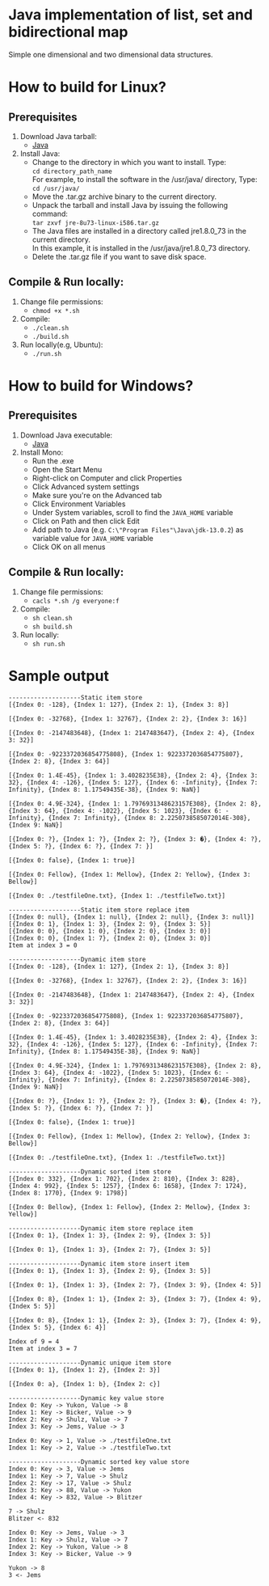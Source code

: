 # Java implementation of list, set and bidirectional map
Simple one dimensional and two dimensional data structures.

# How to build for Linux?
## Prerequisites
1. Download Java tarball:
    - [Java](https://www.java.com/en/download/manual.jsp "Java download page")
1. Install Java:
    - Change to the directory in which you want to install. Type:  
     `cd directory_path_name`  
      For example, to install the software in the /usr/java/ directory, Type:  
     `cd /usr/java/`  
    - Move the .tar.gz archive binary to the current directory.
    - Unpack the tarball and install Java by issuing the following command:  
     `tar zxvf jre-8u73-linux-i586.tar.gz`
    - The Java files are installed in a directory called jre1.8.0_73 in the current directory.  
      In this example, it is installed in the /usr/java/jre1.8.0_73 directory.
    - Delete the .tar.gz file if you want to save disk space.
## Compile & Run locally:
1. Change file permissions:
    - `chmod +x *.sh`
2. Compile:
    - `./clean.sh`
    - `./build.sh`
3. Run locally(e.g, Ubuntu):
    - `./run.sh`

# How to build for Windows?
## Prerequisites
1. Download Java executable:
    - [Java](https://www.java.com/en/download/manual.jsp "Java download page")
2. Install Mono:
    - Run the .exe
    - Open the Start Menu
    - Right-click on Computer and click Properties
    - Click Advanced system settings
    - Make sure you're on the Advanced tab
    - Click Environment Variables
    - Under System variables, scroll to find the `JAVA_HOME` variable
    - Click on Path and then click Edit
    - Add path to Java (e.g. `C:\"Program Files"\Java\jdk-13.0.2`) as variable value for `JAVA_HOME` variable
    - Click OK on all menus
## Compile & Run locally:
1. Change file permissions:
    - `cacls *.sh /g everyone:f`
2. Compile:
    - `sh clean.sh`
    - `sh build.sh`
3. Run locally:
    - `sh run.sh`

# Sample output
```
--------------------Static item store
[{Index 0: -128}, {Index 1: 127}, {Index 2: 1}, {Index 3: 8}]

[{Index 0: -32768}, {Index 1: 32767}, {Index 2: 2}, {Index 3: 16}]

[{Index 0: -2147483648}, {Index 1: 2147483647}, {Index 2: 4}, {Index 3: 32}]

[{Index 0: -9223372036854775808}, {Index 1: 9223372036854775807}, {Index 2: 8}, {Index 3: 64}]

[{Index 0: 1.4E-45}, {Index 1: 3.4028235E38}, {Index 2: 4}, {Index 3: 32}, {Index 4: -126}, {Index 5: 127}, {Index 6: -Infinity}, {Index 7: Infinity}, {Index 8: 1.17549435E-38}, {Index 9: NaN}]

[{Index 0: 4.9E-324}, {Index 1: 1.7976931348623157E308}, {Index 2: 8}, {Index 3: 64}, {Index 4: -1022}, {Index 5: 1023}, {Index 6: -Infinity}, {Index 7: Infinity}, {Index 8: 2.2250738585072014E-308}, {Index 9: NaN}]

[{Index 0: ?}, {Index 1: ?}, {Index 2: ?}, {Index 3: �}, {Index 4: ?}, {Index 5: ?}, {Index 6: ?}, {Index 7: }]

[{Index 0: false}, {Index 1: true}]

[{Index 0: Fellow}, {Index 1: Mellow}, {Index 2: Yellow}, {Index 3: Bellow}]

[{Index 0: ./testfileOne.txt}, {Index 1: ./testfileTwo.txt}]

--------------------Static item store replace item
[{Index 0: null}, {Index 1: null}, {Index 2: null}, {Index 3: null}]
[{Index 0: 1}, {Index 1: 3}, {Index 2: 9}, {Index 3: 5}]
[{Index 0: 0}, {Index 1: 0}, {Index 2: 0}, {Index 3: 0}]
[{Index 0: 0}, {Index 1: 7}, {Index 2: 0}, {Index 3: 0}]
Item at index 3 = 0

--------------------Dynamic item store
[{Index 0: -128}, {Index 1: 127}, {Index 2: 1}, {Index 3: 8}]

[{Index 0: -32768}, {Index 1: 32767}, {Index 2: 2}, {Index 3: 16}]

[{Index 0: -2147483648}, {Index 1: 2147483647}, {Index 2: 4}, {Index 3: 32}]

[{Index 0: -9223372036854775808}, {Index 1: 9223372036854775807}, {Index 2: 8}, {Index 3: 64}]

[{Index 0: 1.4E-45}, {Index 1: 3.4028235E38}, {Index 2: 4}, {Index 3: 32}, {Index 4: -126}, {Index 5: 127}, {Index 6: -Infinity}, {Index 7: Infinity}, {Index 8: 1.17549435E-38}, {Index 9: NaN}]

[{Index 0: 4.9E-324}, {Index 1: 1.7976931348623157E308}, {Index 2: 8}, {Index 3: 64}, {Index 4: -1022}, {Index 5: 1023}, {Index 6: -Infinity}, {Index 7: Infinity}, {Index 8: 2.2250738585072014E-308}, {Index 9: NaN}]

[{Index 0: ?}, {Index 1: ?}, {Index 2: ?}, {Index 3: �}, {Index 4: ?}, {Index 5: ?}, {Index 6: ?}, {Index 7: }]

[{Index 0: false}, {Index 1: true}]

[{Index 0: Fellow}, {Index 1: Mellow}, {Index 2: Yellow}, {Index 3: Bellow}]

[{Index 0: ./testfileOne.txt}, {Index 1: ./testfileTwo.txt}]

--------------------Dynamic sorted item store
[{Index 0: 332}, {Index 1: 702}, {Index 2: 810}, {Index 3: 828}, {Index 4: 992}, {Index 5: 1257}, {Index 6: 1658}, {Index 7: 1724}, {Index 8: 1770}, {Index 9: 1798}]

[{Index 0: Bellow}, {Index 1: Fellow}, {Index 2: Mellow}, {Index 3: Yellow}]

--------------------Dynamic item store replace item
[{Index 0: 1}, {Index 1: 3}, {Index 2: 9}, {Index 3: 5}]

[{Index 0: 1}, {Index 1: 3}, {Index 2: 7}, {Index 3: 5}]

--------------------Dynamic item store insert item
[{Index 0: 1}, {Index 1: 3}, {Index 2: 9}, {Index 3: 5}]

[{Index 0: 1}, {Index 1: 3}, {Index 2: 7}, {Index 3: 9}, {Index 4: 5}]

[{Index 0: 8}, {Index 1: 1}, {Index 2: 3}, {Index 3: 7}, {Index 4: 9}, {Index 5: 5}]

[{Index 0: 8}, {Index 1: 1}, {Index 2: 3}, {Index 3: 7}, {Index 4: 9}, {Index 5: 5}, {Index 6: 4}]

Index of 9 = 4
Item at index 3 = 7

--------------------Dynamic unique item store
[{Index 0: 1}, {Index 1: 2}, {Index 2: 3}]

[{Index 0: a}, {Index 1: b}, {Index 2: c}]

--------------------Dynamic key value store
Index 0: Key -> Yukon, Value -> 8
Index 1: Key -> Bicker, Value -> 9
Index 2: Key -> Shulz, Value -> 7
Index 3: Key -> Jems, Value -> 3

Index 0: Key -> 1, Value -> ./testfileOne.txt
Index 1: Key -> 2, Value -> ./testfileTwo.txt

--------------------Dynamic sorted key value store
Index 0: Key -> 3, Value -> Jems
Index 1: Key -> 7, Value -> Shulz
Index 2: Key -> 17, Value -> Shulz
Index 3: Key -> 88, Value -> Yukon
Index 4: Key -> 832, Value -> Blitzer

7 -> Shulz
Blitzer <- 832

Index 0: Key -> Jems, Value -> 3
Index 1: Key -> Shulz, Value -> 7
Index 2: Key -> Yukon, Value -> 8
Index 3: Key -> Bicker, Value -> 9

Yukon -> 8
3 <- Jems
```
